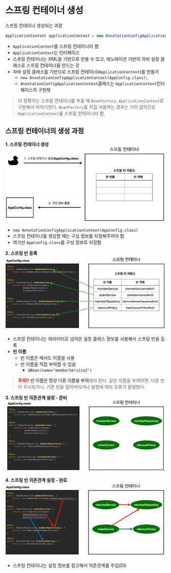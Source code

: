 # 스프링 컨테이너 생성
스프링 컨테이너 생성되는 과정
```java
ApplicationContext applicationContext = new AnnotationConfigApplicationContext(AppConfig.class);
```
* `ApplicationContext`를 스프링 컨테이너라 함
* `ApplicationContext`는 인터페이스
* 스프링 컨테이너는 XML을 기반으로 만들 수 있고, 애노테이션 기반의 자바 설정 클래스로 스프링 컨테이너를 만드는 것
* 자바 설정 클래스를 기반으로 스프링 컨테이너(`ApplicationContext`)를 만들기
  * `new AnnotationConfigApplicationContext(AppConfig.class);`
  * `AnnotationConfigApplicationContext`클래스는 `ApplicationContext`인터페이스의 구현체
> 더 정확히는 스프링 컨테이너를 부를 때 `BeanFactory`, `ApplicationContext`로 구분해서 이야기한다. `BeanFactory`를 직접 사용하는 경우는 거의 없의므로 `ApplicationContext`를 스프링 컨테이너라 함.

## 스프링 컨테이너의 생성 과정
**1. 스프링 컨테이너 생성**
![](./img/1.스프링컨테이너생성.png)
* `new AnnotationConfigApplicationContext(AppConfig.class)`
* 스프링 컨테이너를 생성할 때는 구성 정보를 지정해주어야 함
* 여기선 `AppConfig.class`를 구성 정보로 지정함

**2. 스프링 빈 등록**
![](./img/2.스프링빈등록.png)
* 스프링 컨테이너는 파라미터로 넘어온 설정 클래스 정보를 사용해서 스프링 빈을 등록
* **빈 이름**
  * 빈 이름은 메서드 이름을 사용
  * 빈 이름을 직접 부여할 수 있음
    * `@Bean(name="memberService2")`
> **<span style="color:red">주의!!</span> 빈 이름은 항상 다른 이름을 부여**해야 한다. 같은 이름을 부여하면, 다른 빈이 무시되거나, 기존 빈을 덮어버리거나 설정에 따라 오류가 발생한다.

**3. 스프링 빈 의존관계 설정 - 준비**
![](./img/3.스프링빈의존관계설정-준비.png)

**4. 스프링 빈 의존관계 설정 - 완료**
![](./img/4.스프링빈의존관계설정-완료.png)
* 스프링 컨테이너는 설정 정보를 참고해서 의존관계를 주입(DI)
